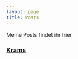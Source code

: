 ```yaml
---
layout: page
title: Posts
---
```


Meine Posts findet ihr hier

### [Krams](post "Versuche es doch mal")
